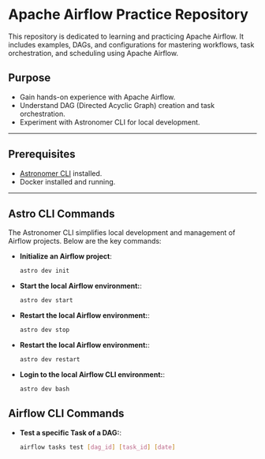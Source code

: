 # Apache Airflow Practice Repository

This repository is dedicated to learning and practicing Apache Airflow. It includes examples, DAGs, and configurations for mastering workflows, task orchestration, and scheduling using Apache Airflow.

## Purpose
- Gain hands-on experience with Apache Airflow.
- Understand DAG (Directed Acyclic Graph) creation and task orchestration.
- Experiment with Astronomer CLI for local development.

---

## Prerequisites
- [Astronomer CLI](https://docs.astronomer.io/astro-cli) installed.
- Docker installed and running.

---

## Astro CLI Commands

The Astronomer CLI simplifies local development and management of Airflow projects. Below are the key commands:

- **Initialize an Airflow project**:
  ```bash
  astro dev init
  ```
- **Start the local Airflow environment:**:
  ```bash
  astro dev start
  ```
- **Restart the local Airflow environment:**:
  ```bash
  astro dev stop
  ```
- **Restart the local Airflow environment:**:
  ```bash
  astro dev restart
  ```
- **Login to the local Airflow CLI environment:**:
  ```bash
  astro dev bash
  ```

## Airflow CLI Commands

- **Test a specific Task of a DAG:**:
  ```bash
  airflow tasks test [dag_id] [task_id] [date]
  ```
